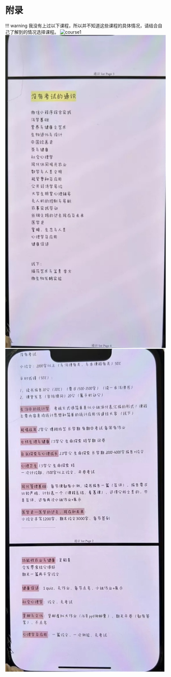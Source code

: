   # 附录
  !!! warning
      我没有上过以下课程，所以并不知道这些课程的具体情况，请结合自己了解到的情况选择课程。
  ![course1](../images/course1.png)
  ![course2](../images/course2.jpg)
  ![course3](../images/course3.jpg)